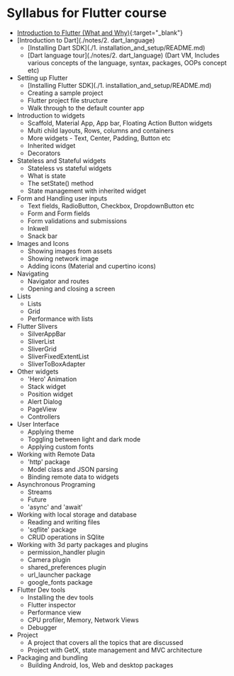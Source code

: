 # Syllabus for Flutter course

* [Introduction to Flutter (What and Why)](./notes/3.%20flutter/1.%20introduction/README.md){:target="_blank"}
* [Introduction to Dart](./notes/2. dart_language)
  * [Installing Dart SDK](./1. installation_and_setup/README.md)
  * [Dart language tour](./notes/2. dart_language) (Dart VM, Includes various concepts of the language, syntax, packages, OOPs concept etc)
* Setting up Flutter
  * [Installing Flutter SDK](./1. installation_and_setup/README.md)
  * Creating a sample project
  * Flutter project file structure
  * Walk through to the default counter app
* Introduction to widgets
  * Scaffold, Material App, App bar, Floating Action Button widgets
  * Multi child layouts, Rows, columns and containers
  * More widgets - Text, Center, Padding, Button etc
  * Inherited widget
  * Decorators
* Stateless and Stateful widgets
  * Stateless vs stateful widgets
  * What is state
  * The setState() method
  * State management with inherited widget
* Form and Handling user inputs
  * Text fields, RadioButton, Checkbox, DropdownButton etc
  * Form and Form fields
  * Form validations and submissions
  * Inkwell
  * Snack bar
* Images and Icons
  * Showing images from assets
  * Showing network image
  * Adding icons (Material and cupertino icons)
* Navigating
  * Navigator and routes
  * Opening and closing a screen
* Lists
  * Lists
  * Grid
  * Performance with lists
* Flutter Slivers
  * SilverAppBar
  * SliverList
  * SliverGrid
  * SliverFixedExtentList
  * SliverToBoxAdapter
* Other widgets
  * 'Hero' Animation
  * Stack widget
  * Position widget
  * Alert Dialog
  * PageView
  * Controllers
* User Interface
  * Applying theme
  * Toggling between light and dark mode
  * Applying custom fonts
* Working with Remote Data
  * 'http' package
  * Model class and JSON parsing
  * Binding remote data to widgets
* Asynchronous Programing
  * Streams
  * Future
  * 'async' and 'await'
* Working with local storage and database
  * Reading and writing files
  * 'sqflite' package
  * CRUD operations in SQlite
* Working with 3d party packages and plugins
  * permission_handler plugin
  * Camera plugin
  * shared_preferences plugin
  * url_launcher package
  * google_fonts package
* Flutter Dev tools
  * Installing the dev tools
  * Flutter inspector
  * Performance view
  * CPU profiler, Memory, Network Views
  * Debugger
* Project
  * A project that covers all the topics that are discussed
  * Project with GetX, state management and MVC architecture
* Packaging and bundling
  * Building Android, Ios, Web and desktop packages
